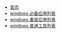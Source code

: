 <!-- markdownlint-disable -->

* [首页](README.md)
* [windows 必备应用列表](windows-applications.md)
* [windows 重装应用列表](windows-system-reinstallation-applications.md)
* [windows 普通工具列表](windows-tools.md)
